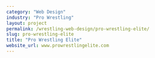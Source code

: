 ```yaml
---
category: "Web Design"
industry: "Pro Wrestling"
layout: project
permalink: /wrestling-web-design/pro-wrestling-elite/
slug: pro-wrestling-elite
title: "Pro Wrestling Elite"
website_url: www.prowrestlingelite.com
---
```


